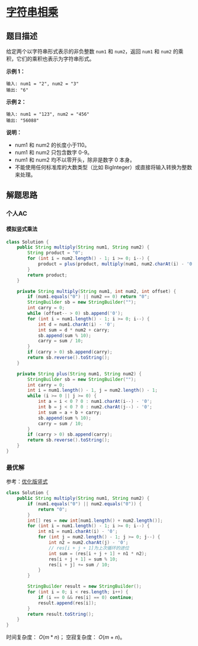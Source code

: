 # [字符串相乘](https://leetcode-cn.com/problems/multiply-strings/)

## 题目描述

给定两个以字符串形式表示的非负整数 `num1` 和 `num2`，返回 `num1` 和 `num2` 的乘积，它们的乘积也表示为字符串形式。

**示例 1：**

```
输入: num1 = "2", num2 = "3"
输出: "6"
```

**示例 2：**

```
输入: num1 = "123", num2 = "456"
输出: "56088"
```

**说明：**

- num1 和 num2 的长度小于110。
- num1 和 num2 只包含数字 0-9。
- num1 和 num2 均不以零开头，除非是数字 0 本身。
- 不能使用任何标准库的大数类型（比如 BigInteger）或直接将输入转换为整数来处理。

## 解题思路

### 个人AC

#### 模拟竖式乘法

```java
class Solution {
    public String multiply(String num1, String num2) {
        String product = "0";
        for (int i = num2.length() - 1; i >= 0; i--) {
            product = plus(product, multiply(num1, num2.charAt(i) - '0', num2.length() - 1 - i));
        }
        return product;
    }

    private String multiply(String num1, int num2, int offset) {
        if (num1.equals("0") || num2 == 0) return "0";
        StringBuilder sb = new StringBuilder("");
        int carry = 0;
        while (offset-- > 0) sb.append('0');
        for (int i = num1.length() - 1; i >= 0; i--) {
            int d = num1.charAt(i) - '0';
            int sum = d * num2 + carry;
            sb.append(sum % 10);
            carry = sum / 10;
        }
        if (carry > 0) sb.append(carry);
        return sb.reverse().toString();
    }

    private String plus(String num1, String num2) {
        StringBuilder sb = new StringBuilder("");
        int carry = 0;
        int i = num1.length() - 1, j = num2.length() - 1;
        while (i >= 0 || j >= 0) {
            int a = i < 0 ? 0 : num1.charAt(i--) - '0';
            int b = j < 0 ? 0 : num2.charAt(j--) - '0';
            int sum = a + b + carry;
            sb.append(sum % 10);
            carry = sum / 10;
        }
        if (carry > 0) sb.append(carry);
        return sb.reverse().toString();
    }
}
```

### 最优解

参考：[优化版竖式](https://leetcode-cn.com/problems/multiply-strings/solution/you-hua-ban-shu-shi-da-bai-994-by-breezean/)

```java
class Solution {
    public String multiply(String num1, String num2) {
        if (num1.equals("0") || num2.equals("0")) {
            return "0";
        }
        int[] res = new int[num1.length() + num2.length()];
        for (int i = num1.length() - 1; i >= 0; i--) {
            int n1 = num1.charAt(i) - '0';
            for (int j = num2.length() - 1; j >= 0; j--) {
                int n2 = num2.charAt(j) - '0';
                // res[i + j + 1]为上次循环的进位
                int sum = (res[i + j + 1] + n1 * n2);
                res[i + j + 1] = sum % 10;
                res[i + j] += sum / 10;
            }
        }

        StringBuilder result = new StringBuilder();
        for (int i = 0; i < res.length; i++) {
            if (i == 0 && res[i] == 0) continue;
            result.append(res[i]);
        }
        return result.toString();
    }
}
```

时间复杂度： $O(m * n)$；
空寂复杂度： $O(m + n)$。